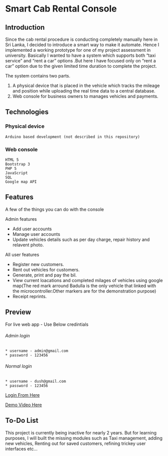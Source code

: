 #  Smart Cab Rental Console

## Introduction

Since the cab rental procedure is conducting completely manually here in Sri Lanka, I decided to introduce a smart way to make it automate. Hence I implemented a working prototype for one of my project assessment in university.  Basically I wanted to have a system which supports both “taxi service” and “rent a car” options .But here I have focused only on “rent a car” option due to the given limited time duration to complete the  project.

The system contains two parts. 
1)	A physical device that is placed in the vehicle which tracks the mileage and position while uploading the real time data to a central database.  
2)	Web console for business owners to manages vehicles and payments.  

## Technologies

### Physical device 
    Arduino based development (not described in this repository)
### Web console 
    HTML 5 
    Bootstrap 3
    PHP 5
    JavaScript
    SQL
    Google map API
## Features
A few of the things you can do with the console

Admin features
* Add user accounts
* Manage user accounts
* Update vehicles details such as per day charge, repair history and relavent photo.

All user features
* Register new customers.
* Rent out vehicles for customers.
* Generate, print and pay the bil.
* View current loacations and completed milages of vehicles using google map(The red mark arround Badulla is the only vehicle that linked with the microcontroller.Other markers are for the demonstration purpose)
* Receipt reprints.

## Preview
For live web app - 
Use Below credintials 
  ###### Admin login
    * username - admin@gmail.com
    * password - 123456
  ###### Normal login
    * username - dush@gmail.com
    * password - 123456
    
[Login From Here](http://mytestings.dushaneranga.tech)

[Demo Video Here](http://mytestings.dushaneranga.tech)

## To-Do List

This project is currently being inactive for nearly 2 years. But for learning purposes, I will built the missing modules such as Taxi management, adding new vehicles, Renting out for saved customers, refining trickey user interfaces etc...
